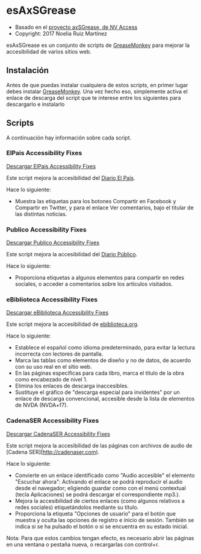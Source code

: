 # esAxSGrease

-   Basado en el [proyecto axSGrease, de NV Access](https://github.com/nvaccess/axSGrease)
-   Copyright: 2017 Noelia Ruiz Martínez

esAxSGrease es un conjunto de scripts de
[GreaseMonkey](https://addons.mozilla.org/es/firefox/addon/greasemonkey/)
para mejorar la accesibilidad de varios sitios web.

## Instalación


Antes de que puedas instalar cualquiera de estos scripts, en primer
lugar debes instalar
[GreaseMonkey](https://addons.mozilla.org/en-US/firefox/addon/greasemonkey/).
Una vez hecho eso, simplemente activa el enlace de descarga del script
que te interese entre los siguientes para descargarlo e instalarlo

## Scripts


A continuación hay información sobre cada script.

### ElPais Accessibility Fixes
[Descargar ElPais Accessibility Fixes](https://github.com/nvdaes/esAxSGrease/raw/master/ElPaisA11yFixes.user.js)

Este script mejora la accesibilidad del [Diario El País](http://elpais.com).

Hace lo siguiente:

- Muestra las etiquetas para los botones Compartir en Facebook y Compartir en Twitter, y para el enlace Ver comentarios, bajo el titular de las distintas noticias.

### Publico Accessibility Fixes
[Descargar Publico Accessibility Fixes](https://github.com/nvdaes/esAxSGrease/raw/master/PublicoA11yFixes.user.js)

Este script mejora la accesibilidad del [Diario Público](http://publico.es).

Hace lo siguiente:

- Proporciona etiquetas a algunos elementos para compartir en redes sociales, o acceder a comentarios sobre los artículos visitados.

### eBiblioteca Accessibility Fixes
[Descargar eBiblioteca Accessibility Fixes](https://github.com/nvdaes/esAxSGrease/raw/master/eBibliotecaA11yFixes.user.js)

Este script mejora la accesibilidad de [ebiblioteca.org](http://ebiblioteca.org).

Hace lo siguiente:

- Establece el español como idioma predeterminado, para evitar la lectura incorrecta con lectores de pantalla.
- Marca las tablas como elementos de diseño y no de datos, de acuerdo con su uso real en el sitio web.
- En las páginas específicas para cada libro, marca el título de la obra como encabezado de nivel 1.
- Elimina los enlaces de descarga inaccesibles.
- Sustituye el gráfico de "descarga especial para invidentes" por un enlace de descarga convencional, accesible desde la lista de elementos de NVDA (NVDA+f7).

### CadenaSER Accessibility Fixes
[Descargar CadenaSER Accessibility Fixes](https://github.com/nvdaes/esAxSGrease/raw/master/CadenaSerA11yFixes.user.js)

Este script mejora la accesibilidad de las páginas con archivos de audio de [Cadena SER][http://cadenaser.com).

Hace lo siguiente:

- Convierte en un enlace identificado como "Audio accesible" el elemento "Escuchar ahora": Activando el enlace se podrá reproducir el audio desde el navegador; eligiendo guardar como con el menú contextual (tecla Aplicaciones) se podrá descargar el correspondiente mp3.).
- Mejora la accesibilidad de ciertos enlaces (como algunos relativos a redes sociales) etiquetándolos mediante su título.
- Proporciona la etiqueta "Opciones de usuario" para el botón que muestra y oculta las opciones de registro e inicio de sesión. También se indica si se ha pulsado el botón o si se encuentra en su estado inicial.

Nota: Para que estos cambios tengan efecto, es necesario abrir las páginas en una ventana o pestaña nueva, o recargarlas con control+r.
